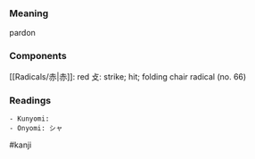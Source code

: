 ### Meaning

pardon

### Components

[[Radicals/赤|赤]]: red 攴: strike; hit; folding chair radical (no. 66)

### Readings

```
- Kunyomi: 
- Onyomi: シャ
```

#kanji